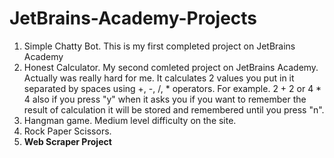 # JetBrains-Academy-Projects

1. Simple Chatty Bot. This is my first completed project on JetBrains Academy
2. Honest Calculator. My second comleted project on JetBrains Academy. Actually was really hard for me. It calculates 2 values you put in it separated by spaces using +, -, /, * operators. For example. 2 + 2 or 4 * 4 also if you press "y" when it asks you if you want to remember the result of calculation it will be stored and remembered until you press "n".
3. Hangman game. Medium level difficulty on the site. 
4. Rock Paper Scissors.
5. <b>Web Scraper Project</b>
